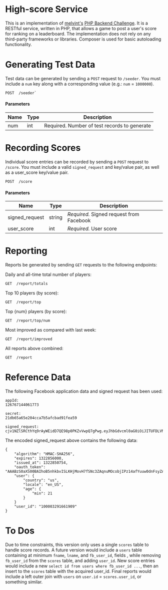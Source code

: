 # High-score Service

This is an implementation of [melvint's](https://github.com/melvinmt) [PHP Backend Challenge](https://github.com/melvinmt/php-challenge). It is a RESTful service, written in PHP, that allows a game to post a user's score for ranking on a leaderboard. The implementation does not rely on any third-party frameworks or libraries. Composer is used for basic autoloading functionality.


# Generating Test Data

Test data can be generated by sending a `POST` request to `/seeder`. You must include a `num` key along with a corresponding value (e.g.: `num` = `1000000`).

```
POST  /seeder`
```
#### Parameters

| Name | Type | Description |
| --- | --- | --- |
| num | int | Required. Number of test records to generate |

# Recording Scores

Individual score entries can be recorded by sending a `POST` request to `/score`. You must include a valid `signed_request` and key/value pair, as well as a user_score key/value pair.


```
POST  /score
```
#### Parameters

| Name | Type | Description |
| --- | --- | --- |
| signed_request | string | *Required.* Signed request from Facebook |
| user_score | int | *Required.* User score |


# Reporting

Reports be generated by sending `GET` requests to the following endpoints:


Daily and all-time total number of players:
```
GET  /report/totals
```


Top 10 players (by score):
```
GET  /report/top
```


Top {num} players (by score):
```
GET  /report/top/num
```


Most improved as compared with last week:
```
GET  /report/improved
```


All reports above combined:
```
GET  /report
 ```

# Reference Data

The following Facebook application data and signed request has been used:

```
appId:
126767144061773

secret:
21db65a65e204cca7b5afcbad91fea59

signed_request:
cjv1NZlSRCthYq9rAyWEidD7QE98p0PKZvVwpQ7gPwg.eyJhbGdvcml0aG0iOiJITUFDLVNIQTI1NiIsImV4cGlyZXMiOjEzMjI4NTYwMDAsImlzc3VlZF9hdCI6MTMyMjg1MDc1NCwib2F1dGhfdG9rZW4iOiJBQUFCelMwYVhTMDBCQUlob0I1bmhrYnZJU0xLSGpNb3ZIN2ZTTmMzWkFxbnVNT2NvYmpJUHoxNGFmWXV1dzBkbkZzeVpBV2JHU2MycXZBakdjRzZUQ1RWZzBLOUVGUWJ5WkJwNTU0ZXE5M2FTWkFXZXpVeEYiLCJ1c2VyIjp7ImNvdW50cnkiOiJ1cyIsImxvY2FsZSI6ImVuX1VTIiwiYWdlIjp7Im1pbiI6MjF9fSwidXNlcl9pZCI6IjEwMDAwMzI5MTY2MTkwOSJ9
```

The encoded signed_request above contains the following data:

```
{
	"algorithm": "HMAC-SHA256",
	"expires": 1322856000,
	"issued_at": 1322850754,
	"oauth_token": "AAABzS0aXS00BAIhoB5nhkbvISLKHjMovH7fSNc3ZAqnuMOcobjIPz14afYuuw0dnFsyZAWbGSc2qvAjGcG6TCTVg0K9EFQbyZBp554eq93aSZAWezUxF",
	"user": {
		"country": "us",
		"locale": "en_US",
		"age": {
			"min": 21
		}
	}
	"user_id": "100003291661909"
}
```

# To Dos
Due to time constraints, this version only uses a single `scores` table to handle score records. A future version would include a `users` table containing at minimum `fname`, `lname`, and `fb_user_id`, fields , while removing `fb_user_id` from the `scores` table, and adding `user_id`. New score entries would include a new `select id from users where fb_user_id ...`, then an insert to the `scores` table with the acquired user_id. Final reports would include a left outer join with `users` on `user.id` = `scores.user_id`, or something similar.
